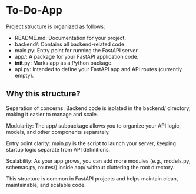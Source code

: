 # To-Do-App

Project structure is organized as follows:

- README.md: Documentation for your project.
- backend/: Contains all backend-related code.
- main.py: Entry point for running the FastAPI server.
- app/: A package for your FastAPI application code.
- __init__.py: Marks app as a Python package.
- api.py: Intended to define your FastAPI app and API routes (currently empty).


## Why this structure?

Separation of concerns: Backend code is isolated in the backend/ directory, making it easier to manage and scale.

Modularity: The app/ subpackage allows you to organize your API logic, models, and other components separately.

Entry point clarity: main.py is the script to launch your server, keeping startup logic separate from API definitions.

Scalability: As your app grows, you can add more modules (e.g., models.py, schemas.py, routes/) inside app/ without cluttering the root directory.

This structure is common in FastAPI projects and helps maintain clean, maintainable, and scalable code.
